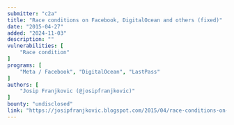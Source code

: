 ```yaml
---
submitter: "c2a"
title: "Race conditions on Facebook, DigitalOcean and others (fixed)"
date: "2015-04-27"
added: "2024-11-03"
description: ""
vulnerabilities: [
    "Race condition"
]
programs: [
    "Meta / Facebook", "DigitalOcean", "LastPass"
]
authors: [
    "Josip Franjkovic (@josipfranjkovic)"
]
bounty: "undisclosed"
link: "https://josipfranjkovic.blogspot.com/2015/04/race-conditions-on-facebook.html"
---
```




